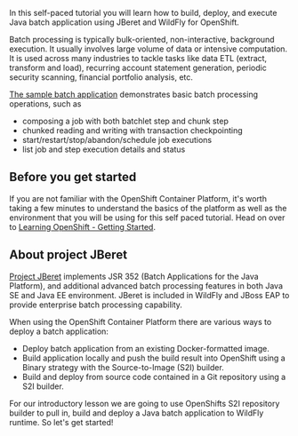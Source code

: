 In this self-paced tutorial you will learn how to build, deploy, and execute Java batch application
 using JBeret and WildFly for OpenShift. 
 
Batch processing is typically bulk-oriented, non-interactive, background execution.
It usually involves large volume of data or intensive computation. It is used across
many industries to tackle tasks like data ETL (extract, transform and load), recurring
account statement generation, periodic security scanning, financial portfolio analysis, etc.
 
 [The sample batch application](https://github.com/jberet/intro-jberet)
 demonstrates basic batch processing operations, such as
  
 * composing a job with both batchlet step and chunk step
 * chunked reading and writing with transaction checkpointing
 * start/restart/stop/abandon/schedule job executions
 * list job and step execution details and status
 
## Before you get started

If you are not familiar with the OpenShift Container Platform, it's worth taking a few minutes to understand the basics of the platform as well as the environment that you will be using for this self paced tutorial.  Head on over to [Learning OpenShift - Getting Started](https://learn.openshift.com/introduction/getting-started/).

## About project JBeret

[Project JBeret](https://github.com/jberet/jsr352) implements
JSR 352 (Batch Applications for the Java Platform), and additional
advanced batch processing features in both Java SE and Java EE
environment. JBeret is included in WildFly and JBoss EAP to provide
enterprise batch processing capability.


When using the OpenShift Container Platform there are various ways to deploy a batch application:

* Deploy batch application from an existing Docker-formatted image.
* Build application locally and push the build result into OpenShift using a Binary strategy with the Source-to-Image (S2I) builder.
* Build and deploy from source code contained in a Git repository using a S2I builder.

For our introductory lesson we are going to use OpenShifts S2I repository builder to pull in, build and deploy a Java batch application to WildFly runtime. So let's get started!
